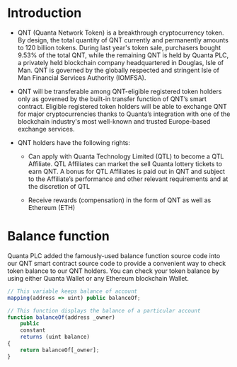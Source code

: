 # Introduction

- QNT (Quanta Network Token) is a breakthrough cryptocurrency token. By design, the total quantity of QNT currently and permanently amounts to 120 billion tokens.  During last year's token sale, purchasers bought 9.53% of the total QNT, while the remaining QNT is held by Quanta PLC, a privately held blockchain company headquartered in Douglas, Isle of Man. QNT is governed by the globally respected and stringent Isle of Man Financial Services Authority (IOMFSA).

- QNT will be transferable among QNT-eligible registered token holders only as governed by the built-in transfer function of QNT’s smart contract. Eligible registered token holders will be able to exchange QNT for major cryptocurrencies thanks to Quanta’s integration with one of the blockchain industry's most well-known and trusted Europe-based exchange services.

- QNT holders have the following rights:

    * Can apply with Quanta Technology Limited (QTL) to become a QTL Affiliate. QTL Affiliates can market the sell Quanta lottery tickets to earn QNT. A bonus for QTL Affiliates is paid out in QNT and subject to the Affiliate’s performance and other relevant requirements and at the discretion of QTL

    * Receive rewards (compensation) in the form of QNT as well as Ethereum (ETH)

# Balance function

Quanta PLC added the famously-used balance function source code into our QNT smart contract source code to provide a convenient way to check token balance to our QNT holders. You can check your token balance by using either Quanta Wallet or any Ethereum blockchain Wallet. 

```js
// This variable keeps balance of account
mapping(address => uint) public balanceOf;

// This function displays the balance of a particular account
function balanceOf(address _owner)
    public
    constant
    returns (uint balance)
{
    return balanceOf[_owner];    
}
```
